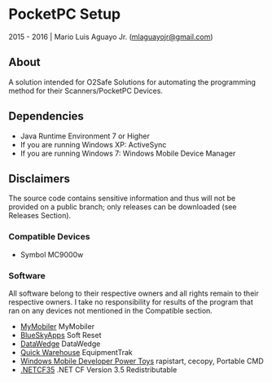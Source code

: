 # PocketPC Setup
2015 - 2016 | Mario Luis Aguayo Jr. (mlaguayojr@gmail.com)

## About
A solution intended for O2Safe Solutions for automating the programming method for their Scanners/PocketPC Devices.

## Dependencies
* Java Runtime Environment 7 or Higher
* If you are running Windows XP: ActiveSync
* If you are running Windows 7: Windows Mobile Device Manager

## Disclaimers
The source code contains sensitive information and thus will not be provided on a public branch; only releases can be downloaded (see Releases Section).

### Compatible Devices
* Symbol MC9000w

### Software
All software belong to their respective owners and all rights remain to their respective owners. I take no responsibility for results of the program that ran on any devices not mentioned in the Compatible section.

* [MyMobiler] MyMobiler
* [BlueSkyApps] Soft Reset
* [DataWedge] DataWedge
* [Quick Warehouse] EquipmentTrak
* [Windows Mobile Developer Power Toys] rapistart, cecopy, Portable CMD
* [.NETCF35] .NET CF Version 3.5 Redistributable

[MyMobiler]: http://www.mymobiler.com/windowsmobile.html
[BlueSkyApps]: https://blueskyapps.blogspot.com/
[DataWedge]: http://www.barcodedatalink.com/pages/datawedge.php
[Quick Warehouse]: #
[.NETCF35]: https://www.microsoft.com/en-us/download/details.aspx?id=65
[Windows Mobile Developer Power Toys]: #
